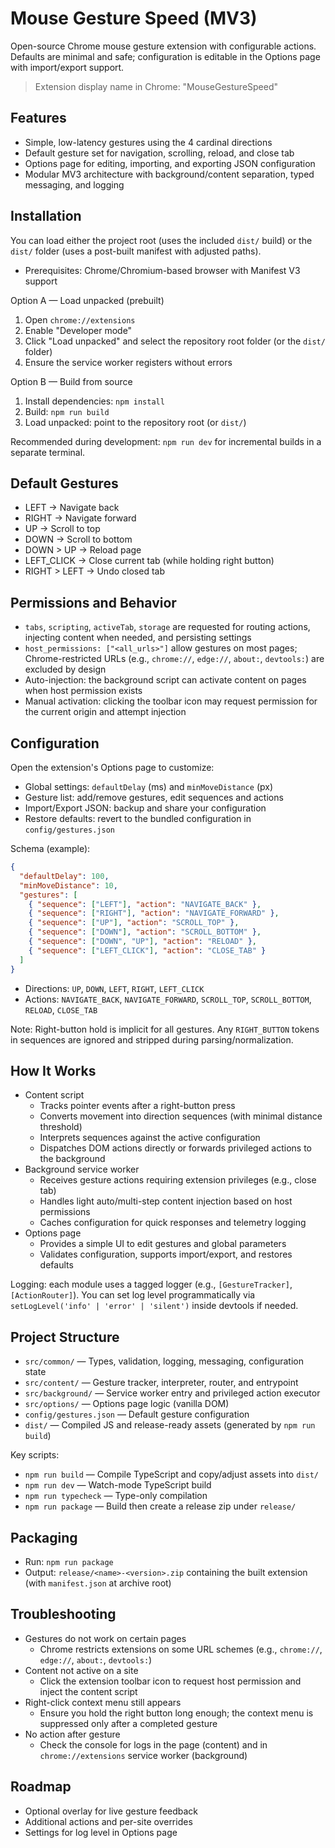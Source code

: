 # Mouse Gesture Speed (MV3)

Open-source Chrome mouse gesture extension with configurable actions. Defaults are minimal and safe; configuration is editable in the Options page with import/export support.

> Extension display name in Chrome: "MouseGestureSpeed"

## Features
- Simple, low-latency gestures using the 4 cardinal directions
- Default gesture set for navigation, scrolling, reload, and close tab
- Options page for editing, importing, and exporting JSON configuration
- Modular MV3 architecture with background/content separation, typed messaging, and logging

## Installation

You can load either the project root (uses the included `dist/` build) or the `dist/` folder (uses a post-built manifest with adjusted paths).

- Prerequisites: Chrome/Chromium-based browser with Manifest V3 support

Option A — Load unpacked (prebuilt)
1. Open `chrome://extensions`
2. Enable "Developer mode"
3. Click "Load unpacked" and select the repository root folder (or the `dist/` folder)
4. Ensure the service worker registers without errors

Option B — Build from source
1. Install dependencies: `npm install`
2. Build: `npm run build`
3. Load unpacked: point to the repository root (or `dist/`)

Recommended during development: `npm run dev` for incremental builds in a separate terminal.

## Default Gestures

- LEFT → Navigate back
- RIGHT → Navigate forward
- UP → Scroll to top
- DOWN → Scroll to bottom
- DOWN > UP → Reload page
- LEFT_CLICK → Close current tab (while holding right button)
- RIGHT > LEFT → Undo closed tab


## Permissions and Behavior

- `tabs`, `scripting`, `activeTab`, `storage` are requested for routing actions, injecting content when needed, and persisting settings
- `host_permissions: ["<all_urls>"]` allow gestures on most pages; Chrome-restricted URLs (e.g., `chrome://`, `edge://`, `about:`, `devtools:`) are excluded by design
- Auto-injection: the background script can activate content on pages when host permission exists
- Manual activation: clicking the toolbar icon may request permission for the current origin and attempt injection

## Configuration

Open the extension's Options page to customize:
- Global settings: `defaultDelay` (ms) and `minMoveDistance` (px)
- Gesture list: add/remove gestures, edit sequences and actions
- Import/Export JSON: backup and share your configuration
- Restore defaults: revert to the bundled configuration in `config/gestures.json`

Schema (example):
```json
{
  "defaultDelay": 100,
  "minMoveDistance": 10,
  "gestures": [
    { "sequence": ["LEFT"], "action": "NAVIGATE_BACK" },
    { "sequence": ["RIGHT"], "action": "NAVIGATE_FORWARD" },
    { "sequence": ["UP"], "action": "SCROLL_TOP" },
    { "sequence": ["DOWN"], "action": "SCROLL_BOTTOM" },
    { "sequence": ["DOWN", "UP"], "action": "RELOAD" },
    { "sequence": ["LEFT_CLICK"], "action": "CLOSE_TAB" }
  ]
}
```

- Directions: `UP`, `DOWN`, `LEFT`, `RIGHT`, `LEFT_CLICK`
- Actions: `NAVIGATE_BACK`, `NAVIGATE_FORWARD`, `SCROLL_TOP`, `SCROLL_BOTTOM`, `RELOAD`, `CLOSE_TAB`

Note: Right-button hold is implicit for all gestures. Any `RIGHT_BUTTON` tokens in sequences are ignored and stripped during parsing/normalization.

## How It Works

- Content script
  - Tracks pointer events after a right-button press
  - Converts movement into direction sequences (with minimal distance threshold)
  - Interprets sequences against the active configuration
  - Dispatches DOM actions directly or forwards privileged actions to the background
- Background service worker
  - Receives gesture actions requiring extension privileges (e.g., close tab)
  - Handles light auto/multi-step content injection based on host permissions
  - Caches configuration for quick responses and telemetry logging
- Options page
  - Provides a simple UI to edit gestures and global parameters
  - Validates configuration, supports import/export, and restores defaults

Logging: each module uses a tagged logger (e.g., `[GestureTracker]`, `[ActionRouter]`). You can set log level programmatically via `setLogLevel('info' | 'error' | 'silent')` inside devtools if needed.

## Project Structure

- `src/common/` — Types, validation, logging, messaging, configuration state
- `src/content/` — Gesture tracker, interpreter, router, and entrypoint
- `src/background/` — Service worker entry and privileged action executor
- `src/options/` — Options page logic (vanilla DOM)
- `config/gestures.json` — Default gesture configuration
- `dist/` — Compiled JS and release-ready assets (generated by `npm run build`)

Key scripts:
- `npm run build` — Compile TypeScript and copy/adjust assets into `dist/`
- `npm run dev` — Watch-mode TypeScript build
- `npm run typecheck` — Type-only compilation
- `npm run package` — Build then create a release zip under `release/`

## Packaging

- Run: `npm run package`
- Output: `release/<name>-<version>.zip` containing the built extension (with `manifest.json` at archive root)

## Troubleshooting

- Gestures do not work on certain pages
  - Chrome restricts extensions on some URL schemes (e.g., `chrome://`, `edge://`, `about:`, `devtools:`)
- Content not active on a site
  - Click the extension toolbar icon to request host permission and inject the content script
- Right-click context menu still appears
  - Ensure you hold the right button long enough; the context menu is suppressed only after a completed gesture
- No action after gesture
  - Check the console for logs in the page (content) and in `chrome://extensions` service worker (background)


## Roadmap

- Optional overlay for live gesture feedback
- Additional actions and per-site overrides
- Settings for log level in Options page
